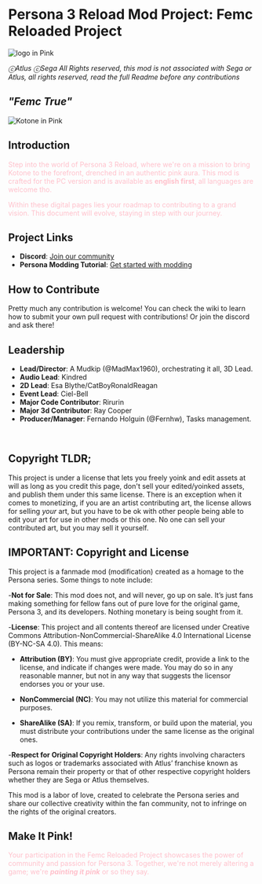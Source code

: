 # Persona 3 Reload Mod Project: Femc Reloaded Project

![logo in Pink](img/readmelogo.png)

_ⓒAtlus ⓒSega All Rights reserved, this mod is not associated with Sega or Atlus, all rights reserved, read the full Readme before any contributions_

## _"Femc True"_
![Kotone in Pink](img/readmeimg.png)

## Introduction
<foo style="color:pink;">Step into the world of Persona 3 Reload, where we're on a mission to bring Kotone to the forefront, drenched in an authentic pink aura. This mod is crafted for the PC version and is available as **english first**, all languages are welcome tho.</foo>

<foo style="color:pink;">Within these digital pages lies your roadmap to contributing to a grand vision. This document will evolve, staying in step with our journey. </foo>

## Project Links
- **Discord**: [Join our community](https://discord.gg/yxtDmX7qXd)
- **Persona Modding Tutorial**: [Get started with modding](https://gamebanana.com/tuts/17156)

## How to Contribute
Pretty much any contribution is welcome! You can check the wiki to learn how to submit your own pull request with contributions! Or join the discord and ask there!

## Leadership
- **Lead/Director**: A Mudkip (@MadMax1960), orchestrating it all, 3D Lead.
- **Audio Lead**: Kindred
- **2D Lead**: Esa Blythe/CatBoyRonaldReagan
- **Event Lead**: Ciel-Bell
- **Major Code Contributor**: Rirurin
- **Major 3d Contributor**: Ray Cooper
- **Producer/Manager**: Fernando Holguin (@Fernhw), Tasks management. 

<br/>

## Copyright TLDR; 

This project is under a license that lets you freely yoink and edit assets at will as long as you credit this page, don't sell your edited/yoinked assets, and publish them under this same license. There is an exception when it comes to monetizing, if you are an artist contributing art, the license allows for selling *your* art, but you have to be ok with other people being able to edit your art for use in other mods or this one. No one can sell your contributed art, but you may sell it yourself. 

## IMPORTANT: Copyright and License

This project is a fanmade mod (modification) created as a homage to the Persona series. Some things to note include:

-**Not for Sale**: This mod does not, and will never, go up on sale. It’s just fans making something for fellow fans out of pure love for the original game, Persona 3, and its developers. Nothing monetary is being sought from it.

-**License**: This project and all contents thereof are licensed under Creative Commons Attribution-NonCommercial-ShareAlike 4.0 International License (BY-NC-SA 4.0). This means:

- **Attribution (BY)**: You must give appropriate credit, provide a link to the license, and indicate if changes were made. You may do so in any reasonable manner, but not in any way that suggests the licensor endorses you or your use.

- **NonCommercial (NC)**: You may not utilize this material for commercial purposes.

- **ShareAlike (SA)**: If you remix, transform, or build upon the material, you must distribute your contributions under the same license as the original ones.

-**Respect for Original Copyright Holders**: Any rights involving characters such as logos or trademarks associated with Atlus’ franchise known as Persona remain their property or that of other respective copyright holders whether they are Sega or Atlus themselves.

This mod is a labor of love, created to celebrate the Persona series and share our collective creativity within the fan community, not to infringe on the rights of the original creators.


## Make It Pink!
<foo style="color:pink;">Your participation in the Femc Reloaded Project showcases the power of community and passion for Persona 3. Together, we're not merely altering a game; we're _**painting it pink**_ or so they say.</foo>
